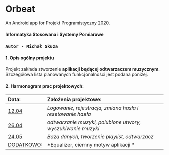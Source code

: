 # Orbeat
An Android app for Projekt Programistyczny 2020.

#### Informatyka Stosowana i Systemy Pomiarowe

###  ``Autor - Michał Skuza``
#### 1. Opis ogólny projektu
Projekt zakłada stworzenie **aplikacji będącej odtwarzaczem muzycznym**. Szczegółowa lista planowanych funkcjonalności jest podana poniżej.

#### 2. Harmonogram prac projektowych:

| Data:                  | Założenia projektowe:                                        |
| :--------------------- | :----------------------------------------------------------- |
| <u>12.04</u>           | *Logowanie, rejestracja, zmiana hasła i resetowanie hasła*   |
| <u>26.04</u>           | *odtwarzanie muzyki, polubione utwory, wyszukiwanie muzyki*  |
| <u>24.05</u>           | *Baza danych, tworzenie playlist, odtwarzacz*                |
| <u>DODATKOWO:</u>      | *Equalizer, ciemny motyw aplikacji          *                |
